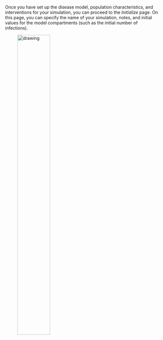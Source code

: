 Once you have set up the disease model, population characteristics, and interventions for your simulation, you can proceed to the *Initialize* page. On this page, you can specify the name of your simulation, notes, and initial values for the model compartments (such as the initial number of infections).

<figure>
    <img src="https://epipolicy.github.io/assets/init.png" alt="drawing" style="width:50%;"/>
</figure>